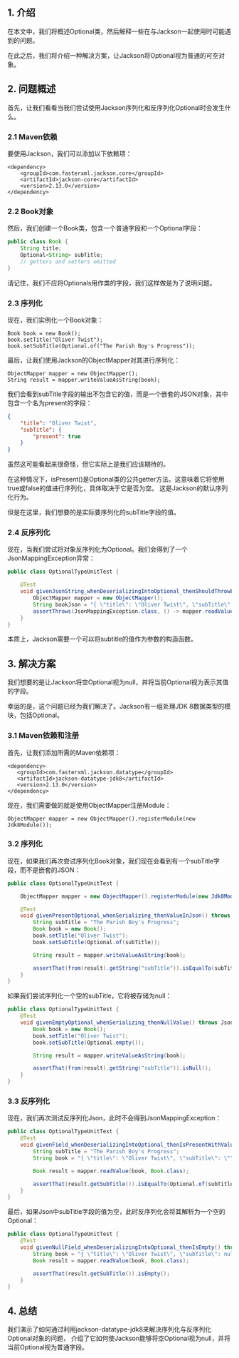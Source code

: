 ## 1. 介绍

在本文中，我们将概述Optional类，然后解释一些在与Jackson一起使用时可能遇到的问题。

在此之后，我们将介绍一种解决方案，让Jackson将Optional视为普通的可空对象。

## 2. 问题概述

首先，让我们看看当我们尝试使用Jackson序列化和反序列化Optional时会发生什么。

### 2.1 Maven依赖

要使用Jackson，我们可以添加以下依赖项：

```
<dependency>
    <groupId>com.fasterxml.jackson.core</groupId>
    <artifactId>jackson-core</artifactId>
    <version>2.13.0</version>
</dependency>
```

### 2.2 Book对象

然后，我们创建一个Book类，包含一个普通字段和一个Optional字段：

```java
public class Book {
    String title;
    Optional<String> subTitle;
    // getters and setters omitted
}
```

请记住，我们不应将Optionals用作类的字段，我们这样做是为了说明问题。

### 2.3 序列化

现在，我们实例化一个Book对象：

```
Book book = new Book();
book.setTitle("Oliver Twist");
book.setSubTitle(Optional.of("The Parish Boy's Progress"));
```

最后，让我们使用Jackson的ObjectMapper对其进行序列化：

```
ObjectMapper mapper = new ObjectMapper();
String result = mapper.writeValueAsString(book);
```

我们会看到subTitle字段的输出不包含它的值，而是一个嵌套的JSON对象，其中包含一个名为present的字段：

```json
{
    "title": "Oliver Twist",
    "subTitle": {
        "present": true
    }
}
```

虽然这可能看起来很奇怪，但它实际上是我们应该期待的。

在这种情况下，isPresent()是Optional类的公共getter方法。这意味着它将使用true或false的值进行序列化，具体取决于它是否为空。
这是Jackson的默认序列化行为。

但是在这里，我们想要的是实际要序列化的subTitle字段的值。

### 2.4 反序列化

现在，当我们尝试将对象反序列化为Optional。我们会得到了一个JsonMappingException异常：

```java
public class OptionalTypeUnitTest {

    @Test
    void givenJsonString_whenDeserializingIntoOptional_thenShouldThrowEx() {
        ObjectMapper mapper = new ObjectMapper();
        String bookJson = "{ \"title\": \"Oliver Twist\", \"subTitle\": \"foo\" }";
        assertThrows(JsonMappingException.class, () -> mapper.readValue(bookJson, Book.class));
    }
}
```

本质上，Jackson需要一个可以将subtitle的值作为参数的构造函数。

## 3. 解决方案

我们想要的是让Jackson将空Optional视为null，并将当前Optional视为表示其值的字段。

幸运的是，这个问题已经为我们解决了。Jackson有一组处理JDK 8数据类型的模块，包括Optional。

### 3.1 Maven依赖和注册

首先，让我们添加所需的Maven依赖项：

```
<dependency>
   <groupId>com.fasterxml.jackson.datatype</groupId>
   <artifactId>jackson-datatype-jdk8</artifactId>
   <version>2.13.0</version>
</dependency>
```

现在，我们需要做的就是使用ObjectMapper注册Module：

```
ObjectMapper mapper = new ObjectMapper().registerModule(new Jdk8Module());
```

### 3.2 序列化

现在，如果我们再次尝试序列化Book对象，我们现在会看到有一个subTitle字段，而不是嵌套的JSON：

```java
public class OptionalTypeUnitTest {

    ObjectMapper mapper = new ObjectMapper().registerModule(new Jdk8Module());

    @Test
    void givenPresentOptional_whenSerializing_thenValueInJson() throws JsonProcessingException {
        String subTitle = "The Parish Boy's Progress";
        Book book = new Book();
        book.setTitle("Oliver Twist");
        book.setSubTitle(Optional.of(subTitle));

        String result = mapper.writeValueAsString(book);

        assertThat(from(result).getString("subTitle")).isEqualTo(subTitle);
    }
}
```

如果我们尝试序列化一个空的subTitle，它将被存储为null：

```java
public class OptionalTypeUnitTest {
    @Test
    void givenEmptyOptional_whenSerializing_thenNullValue() throws JsonProcessingException {
        Book book = new Book();
        book.setTitle("Oliver Twist");
        book.setSubTitle(Optional.empty());

        String result = mapper.writeValueAsString(book);

        assertThat(from(result).getString("subTitle")).isNull();
    }
}
```

### 3.3 反序列化

现在，我们再次测试反序列化Json，此时不会得到JsonMappingException：

```java
public class OptionalTypeUnitTest {
    @Test
    void givenField_whenDeserializingIntoOptional_thenIsPresentWithValue() throws IOException {
        String subTitle = "The Parish Boy's Progress";
        String book = "{ \"title\": \"Oliver Twist\", \"subTitle\": \"" + subTitle + "\" }";

        Book result = mapper.readValue(book, Book.class);

        assertThat(result.getSubTitle()).isEqualTo(Optional.of(subTitle));
    }
}
```

最后，如果Json中subTitle字段的值为空，此时反序列化会将其解析为一个空的Optional：

```java
public class OptionalTypeUnitTest {
    @Test
    void givenNullField_whenDeserializingIntoOptional_thenIsEmpty() throws IOException {
        String book = "{ \"title\": \"Oliver Twist\", \"subTitle\": null }";
        Book result = mapper.readValue(book, Book.class);

        assertThat(result.getSubTitle()).isEmpty();
    }
}
```

## 4. 总结

我们演示了如何通过利用jackson-datatype-jdk8来解决序列化与反序列化Optional对象的问题，
介绍了它如何使Jackson能够将空Optional视为null，并将当前Optional视为普通字段。